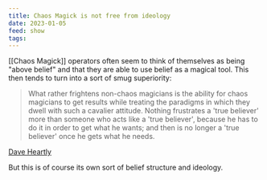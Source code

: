 ```yaml
---
title: Chaos Magick is not free from ideology
date: 2023-01-05
feed: show
tags:
---
```


[[Chaos Magick]] operators often seem to think of themselves as being "above belief" and that they are able to use belief as a magical tool.
This then tends to turn into a sort of smug superiority:

>What rather frightens non-chaos magicians is the ability for chaos magicians
to get results while treating the paradigms in which they dwell with such a
cavalier attitude. Nothing frustrates a 'true believer' more than someone
who acts like a 'true believer', because he has to do it in order to get
what he wants; and then is no longer a 'true believer' once he gets what he
needs.

[Dave Heartly](https://www.mail-archive.com/ctrl@listserv.aol.com/msg24906.html)

But this is of course its own sort of belief structure and ideology.
